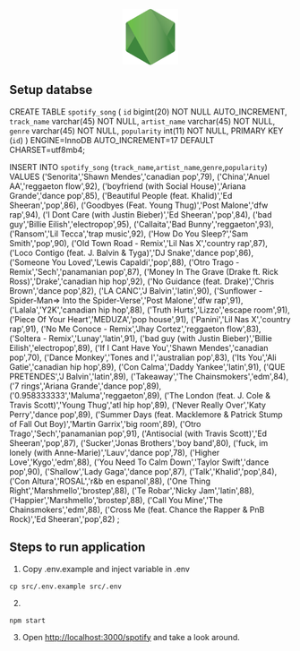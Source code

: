 <p align="center"><a href="https://nodejs.org/en/" target="_blank"><img src="https://raw.githubusercontent.com/github/explore/80688e429a7d4ef2fca1e82350fe8e3517d3494d/topics/nodejs/nodejs.png" width="100"></a></p>


## Setup databse

CREATE TABLE `spotify_song` (
  `id` bigint(20) NOT NULL AUTO_INCREMENT,
  `track_name` varchar(45) NOT NULL,
  `artist_name` varchar(45) NOT NULL,
  `genre` varchar(45) NOT NULL,
  `popularity` int(11) NOT NULL,
  PRIMARY KEY (`id`)
) ENGINE=InnoDB AUTO_INCREMENT=17 DEFAULT CHARSET=utf8mb4;


INSERT INTO `spotify_song` (`track_name`,`artist_name`,`genre`,`popularity`) VALUES
('Senorita','Shawn Mendes','canadian pop',79),
('China','Anuel AA','reggaeton flow',92),
('boyfriend (with Social House)','Ariana Grande','dance pop',85),
('Beautiful People (feat. Khalid)','Ed Sheeran','pop',86),
('Goodbyes (Feat. Young Thug)','Post Malone','dfw rap',94),
('I Dont Care (with Justin Bieber)','Ed Sheeran','pop',84),
('bad guy','Billie Eilish','electropop',95),
('Callaita','Bad Bunny','reggaeton',93),
('Ransom','Lil Tecca','trap music',92),
('How Do You Sleep?','Sam Smith','pop',90),
('Old Town Road - Remix','Lil Nas X','country rap',87),
('Loco Contigo (feat. J. Balvin & Tyga)','DJ Snake','dance pop',86),
('Someone You Loved','Lewis Capaldi','pop',88),
('Otro Trago - Remix','Sech','panamanian pop',87),
('Money In The Grave (Drake ft. Rick Ross)','Drake','canadian hip hop',92),
('No Guidance (feat. Drake)','Chris Brown','dance pop',82),
('LA CANC','J Balvin','latin',90),
('Sunflower - Spider-Man=> Into the Spider-Verse','Post Malone','dfw rap',91),
('Lalala','Y2K','canadian hip hop',88),
('Truth Hurts','Lizzo','escape room',91),
('Piece Of Your Heart','MEDUZA','pop house',91),
('Panini','Lil Nas X','country rap',91),
('No Me Conoce - Remix','Jhay Cortez','reggaeton flow',83),
('Soltera - Remix','Lunay','latin',91),
('bad guy (with Justin Bieber)','Billie Eilish','electropop',89),
('If I Cant Have You','Shawn Mendes','canadian pop',70),
('Dance Monkey','Tones and I','australian pop',83),
('Its You','Ali Gatie','canadian hip hop',89),
('Con Calma','Daddy Yankee','latin',91),
('QUE PRETENDES','J Balvin','latin',89),
('Takeaway','The Chainsmokers','edm',84),
('7 rings','Ariana Grande','dance pop',89),
('0.958333333','Maluma','reggaeton',89),
('The London (feat. J. Cole & Travis Scott)','Young Thug','atl hip hop',89),
('Never Really Over','Katy Perry','dance pop',89),
('Summer Days (feat. Macklemore & Patrick Stump of Fall Out Boy)','Martin Garrix','big room',89),
('Otro Trago','Sech','panamanian pop',91),
('Antisocial (with Travis Scott)','Ed Sheeran','pop',87),
('Sucker','Jonas Brothers','boy band',80),
('fuck, im lonely (with Anne-Marie)','Lauv','dance pop',78),
('Higher Love','Kygo','edm',88),
('You Need To Calm Down','Taylor Swift','dance pop',90),
('Shallow','Lady Gaga','dance pop',87),
('Talk','Khalid','pop',84),
('Con Altura','ROSAL','r&b en espanol',88),
('One Thing Right','Marshmello','brostep',88),
('Te Robar','Nicky Jam','latin',88),
('Happier','Marshmello','brostep',88),
('Call You Mine','The Chainsmokers','edm',88),
('Cross Me (feat. Chance the Rapper & PnB Rock)','Ed Sheeran','pop',82)
;

## Steps to run application

1. Copy .env.example and inject variable in .env
```
cp src/.env.example src/.env
```
2. 
```
npm start
```
3. Open [http://localhost:3000/spotify](http://localhost:3000/spotify) and take a look around.
